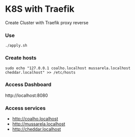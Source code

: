 # K8S with Traefik
Create Cluster with Traefik proxy reverse

### Use

```console
./apply.sh
```

### Create hosts

```console
sudo echo "127.0.0.1 coalho.localhost mussarela.localhost cheddar.localhost" >> /etc/hosts 
```

### Access Dashboard

http://localhost:8080

### Access services

- http://coalho.localhost
- http://mussarela.localhost
- http://cheddar.localhost
